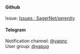 #### Github

Issue: [Issues · SagerNet/serenity](https://github.com/SagerNet/serenity/issues)

#### Telegram

Notification channel: [@yapnc](https://t.me/yapnc)  
User group: [@yapug](https://t.me/yapug)